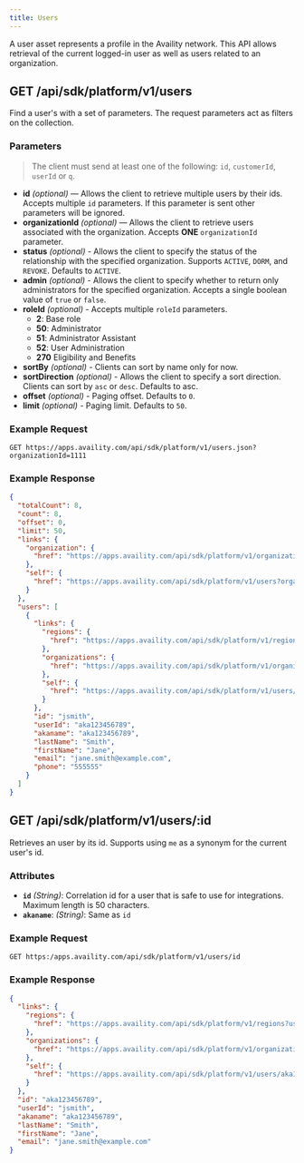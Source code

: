 ```yaml
---
title: Users
---
```


A user asset represents a profile in the Availity network. This API allows retrieval of the current logged-in user as well as users related to an organization.

## GET /api/sdk/platform/v1/users

Find a user's with a set of parameters. The request parameters act as filters on the collection.

### Parameters

> The client must send at least one of the following: `id`, `customerId`, `userId` or `q`.

- **id** _(optional)_ — Allows the client to retrieve multiple users by their ids. Accepts multiple `id` parameters. If this parameter is sent other parameters will be ignored.
- **organizationId** _(optional)_ — Allows the client to retrieve users associated with the organization. Accepts **ONE** `organizationId` parameter.
- **status** _(optional)_ - Allows the client to specify the status of the relationship with the specified organization. Supports `ACTIVE`, `DORM`, and `REVOKE`. Defaults to `ACTIVE`.
- **admin** _(optional)_ - Allows the client to specify whether to return only administrators for the specified organization. Accepts a single boolean value of `true` or `false`.
- **roleId** _(optional)_ - Accepts multiple `roleId` parameters.
  - **2**: Base role
  - **50**: Administrator
  - **51**: Administrator Assistant
  - **52**: User Administration
  - **270** Eligibility and Benefits
- **sortBy** _(optional)_ - Clients can sort by name only for now.
- **sortDirection** _(optional)_ - Allows the client to specify a sort direction. Clients can sort by `asc` or `desc`. Defaults to asc.
- **offset** _(optional)_ - Paging offset. Defaults to `0`.
- **limit** _(optional)_ - Paging limit. Defaults to `50`.

### Example Request

```
GET https://apps.availity.com/api/sdk/platform/v1/users.json?organizationId=1111
```

### Example Response

```json
{
  "totalCount": 8,
  "count": 8,
  "offset": 0,
  "limit": 50,
  "links": {
    "organization": {
      "href": "https://apps.availity.com/api/sdk/platform/v1/organizations/1111"
    },
    "self": {
      "href": "https://apps.availity.com/api/sdk/platform/v1/users?organizationId=1111"
    }
  },
  "users": [
    {
      "links": {
        "regions": {
          "href": "https://apps.availity.com/api/sdk/platform/v1/regions?userId=aka123456789"
        },
        "organizations": {
          "href": "https://apps.availity.com/api/sdk/platform/v1/organizations?userId=aka123456789"
        },
        "self": {
          "href": "https://apps.availity.com/api/sdk/platform/v1/users/aka123456789"
        }
      },
      "id": "jsmith",
      "userId": "aka123456789",
      "akaname": "aka123456789",
      "lastName": "Smith",
      "firstName": "Jane",
      "email": "jane.smith@example.com",
      "phone": "555555"
    }
  ]
}
```

## GET /api/sdk/platform/v1/users/:id

Retrieves an user by its id. Supports using `me` as a synonym for the current user's id.

### Attributes

- **`id`** _(String)_: Correlation id for a user that is safe to use for integrations. Maximum length is 50 characters.
- **`akaname`**: _(String)_: Same as `id`

### Example Request

```
GET https:/apps.availity.com/api/sdk/platform/v1/users/id
```

### Example Response

```json
{
  "links": {
    "regions": {
      "href": "https://apps.availity.com/api/sdk/platform/v1/regions?userId=aka123456789"
    },
    "organizations": {
      "href": "https://apps.availity.com/api/sdk/platform/v1/organizations?userId=aka123456789"
    },
    "self": {
      "href": "https://apps.availity.com/api/sdk/platform/v1/users/aka123456789"
    }
  },
  "id": "aka123456789",
  "userId": "jsmith",
  "akaname": "aka123456789",
  "lastName": "Smith",
  "firstName": "Jane",
  "email": "jane.smith@example.com"
}
```
